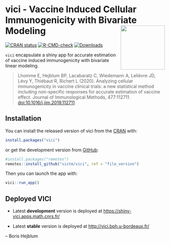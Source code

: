 
<!-- README.md is generated from README.Rmd. Please edit that file -->

# vici - Vaccine Induced Cellular Immunogenicity with Bivariate Modeling <a><img src='man/figures/logo.svg' align="right" height="139" /></a>

<!-- badges: start -->

[![CRAN
status](https://www.r-pkg.org/badges/version/vici)](https://CRAN.R-project.org/package=vici)
[![R-CMD-check](https://github.com/sistm/vici/workflows/R-CMD-check/badge.svg?branch=cran)](https://github.com/sistm/vici/actions/workflows/R-CMD-check.yaml?query=branch%3Acran)
[![Downloads](https://cranlogs.r-pkg.org/badges/vicis?color=blue)](https://www.r-pkg.org/pkg/vici)
<!-- badges: end -->

`vici` encapsulate a shiny app for accurate estimation of vaccine
induced immunogenicity with bivariate linear modeling.

> Lhomme E, Hejblum BP, Lacabaratz C, Wiedemann A, Lelièvre JD, Lévy Y,
> Thiébaut R, Richert L (2020). Analyzing cellular immunogenicity in
> vaccine clinical trials: a new statistical method including
> non-specific responses for accurate estimation of vaccine effect.
> Journal of Immunological Methods, 477:112711.
> [doi:10.1016/j.jim.2019.112711](https://doi.org/10.1016/j.jim.2019.112711).

## Installation

You can install the released version of vici from the
[CRAN](https://cran.r-project.org/) with:

``` r
install.packages("vici")
```

or get the development version from
[GitHub](https://github.com/sistm/vici):

``` r
#install.packages("remotes")
remotes::install_github("sistm/vici", ref = "file_version")
```

Then you can launch the app with:

``` r
vici::run_app()
```

## Deployed VICI

- Latest **development** version is deployed at
  <https://shiny-vici.apps.math.cnrs.fr/>

- Latest **stable** version is deployed at
  <http://vici.bph.u-bordeaux.fr/>

– Boris Hejblum
